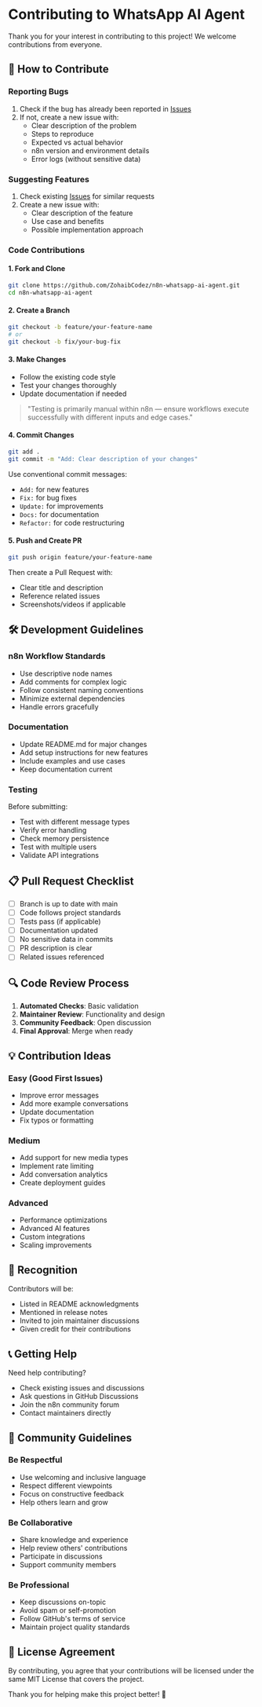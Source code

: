 # Contributing to WhatsApp AI Agent

Thank you for your interest in contributing to this project! We welcome contributions from everyone.

## 🤝 How to Contribute

### Reporting Bugs
1. Check if the bug has already been reported in [Issues](https://github.com/ZohaibCodez/n8n-whatsapp-ai-agent/issues)
2. If not, create a new issue with:
   - Clear description of the problem
   - Steps to reproduce
   - Expected vs actual behavior
   - n8n version and environment details
   - Error logs (without sensitive data)

### Suggesting Features
1. Check existing [Issues](https://github.com/ZohaibCodez/n8n-whatsapp-ai-agent/issues) for similar requests
2. Create a new issue with:
   - Clear description of the feature
   - Use case and benefits
   - Possible implementation approach

### Code Contributions

#### 1. Fork and Clone
```bash
git clone https://github.com/ZohaibCodez/n8n-whatsapp-ai-agent.git
cd n8n-whatsapp-ai-agent
```

#### 2. Create a Branch
```bash
git checkout -b feature/your-feature-name
# or
git checkout -b fix/your-bug-fix
```

#### 3. Make Changes
- Follow the existing code style
- Test your changes thoroughly
- Update documentation if needed

>"Testing is primarily manual within n8n — ensure workflows execute successfully with different inputs and edge cases."

#### 4. Commit Changes
```bash
git add .
git commit -m "Add: Clear description of your changes"
```

Use conventional commit messages:
- `Add:` for new features
- `Fix:` for bug fixes
- `Update:` for improvements
- `Docs:` for documentation
- `Refactor:` for code restructuring

#### 5. Push and Create PR
```bash
git push origin feature/your-feature-name
```

Then create a Pull Request with:
- Clear title and description
- Reference related issues
- Screenshots/videos if applicable

## 🛠️ Development Guidelines

### n8n Workflow Standards
- Use descriptive node names
- Add comments for complex logic
- Follow consistent naming conventions
- Minimize external dependencies
- Handle errors gracefully

### Documentation
- Update README.md for major changes
- Add setup instructions for new features
- Include examples and use cases
- Keep documentation current

### Testing
Before submitting:
- Test with different message types
- Verify error handling
- Check memory persistence
- Test with multiple users
- Validate API integrations

## 📋 Pull Request Checklist

- [ ] Branch is up to date with main
- [ ] Code follows project standards
- [ ] Tests pass (if applicable)
- [ ] Documentation updated
- [ ] No sensitive data in commits
- [ ] PR description is clear
- [ ] Related issues referenced

## 🔍 Code Review Process

1. **Automated Checks**: Basic validation
2. **Maintainer Review**: Functionality and design
3. **Community Feedback**: Open discussion
4. **Final Approval**: Merge when ready

## 💡 Contribution Ideas

### Easy (Good First Issues)
- Improve error messages
- Add more example conversations
- Update documentation
- Fix typos or formatting

### Medium
- Add support for new media types
- Implement rate limiting
- Add conversation analytics
- Create deployment guides

### Advanced
- Performance optimizations
- Advanced AI features
- Custom integrations
- Scaling improvements

## 🌟 Recognition

Contributors will be:
- Listed in README acknowledgments
- Mentioned in release notes
- Invited to join maintainer discussions
- Given credit for their contributions

## 📞 Getting Help

Need help contributing?
- Check existing issues and discussions
- Ask questions in GitHub Discussions
- Join the n8n community forum
- Contact maintainers directly

## 🎯 Community Guidelines

### Be Respectful
- Use welcoming and inclusive language
- Respect different viewpoints
- Focus on constructive feedback
- Help others learn and grow

### Be Collaborative
- Share knowledge and experience
- Help review others' contributions
- Participate in discussions
- Support community members

### Be Professional
- Keep discussions on-topic
- Avoid spam or self-promotion
- Follow GitHub's terms of service
- Maintain project quality standards

## 📄 License Agreement

By contributing, you agree that your contributions will be licensed under the same MIT License that covers the project.

Thank you for helping make this project better! 🚀